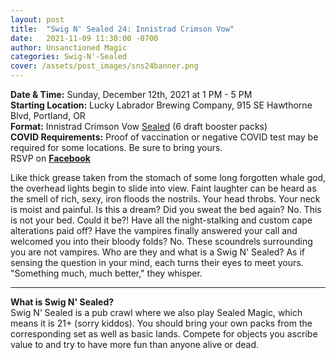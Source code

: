```yaml
---
layout: post
title:  "Swig N' Sealed 24: Innistrad Crimson Vow"
date:   2021-11-09 11:30:00 -0700
author: Unsanctioned Magic
categories: Swig-N'-Sealed
cover: /assets/post_images/sns24banner.png
---
```


<b>Date & Time:</b> Sunday, December 12th, 2021 at 1 PM - 5 PM<br>
<b>Starting Location:</b> Lucky Labrador Brewing Company, 915 SE Hawthorne Blvd, Portland, OR<br>
<b>Format:</b> Innistrad Crimson Vow <a href="https://magic.wizards.com/en/game-info/gameplay/formats/sealed-deck">Sealed</a> (6 draft booster packs)<br>
<b>COVID Requirements:</b> Proof of vaccination or negative COVID test may be required for some locations. Be sure to bring yours.<br>
RSVP on <a href="https://www.facebook.com/events/197806892403405/" target="_blank"><b>Facebook</b></a>

Like thick grease taken from the stomach of some long forgotten whale god, the overhead lights begin to slide into view. Faint laughter can be heard as the smell of rich, sexy, iron floods the nostrils. Your head throbs. Your neck is moist and painful. Is this a dream? Did you sweat the bed again? No. This is not your bed. Could it be?! Have all the night-stalking and custom cape alterations paid off? Have the vampires finally answered your call and welcomed you into their bloody folds? No. These scoundrels surrounding you are not vampires. Who are they and what is a Swig N' Sealed? As if sensing the question in your mind, each turns their eyes to meet yours. "Something much, much better," they whisper.

<hr>

<b>What is Swig N' Sealed?</b><br> 
Swig N’ Sealed is a pub crawl where we also play Sealed Magic, which means it is 21+ (sorry kiddos). You should bring your own packs from the corresponding set as well as basic lands. Compete for objects you ascribe value to and try to have more fun than anyone alive or dead.